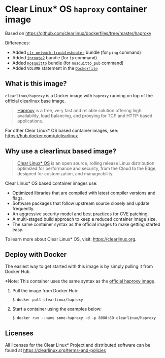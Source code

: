 # Clear Linux* OS `haproxy` container image

Based on https://github.com/clearlinux/dockerfiles/tree/master/haproxy

Differences:
- Added [`clr-network-troubleshooter`] bundle (for `ping` command)
- Added [`iproute2`] bundle (for `ip` command)
- Added [`mosquitto`] bundle (for `mosquitto_pub` command)
- Added `VOLUME` statement in the [`Dockerfile`]

## What is this image?

`clearlinux/haproxy` is a Docker image with `haproxy`
running on top of the [official clearlinux base image](https://hub.docker.com/_/clearlinux).

> [Haproxy](http://www.haproxy.org/)  is a free, very fast and reliable solution offering
> high availability, load balancing, and proxying for TCP and HTTP-based applications.

For other Clear Linux* OS
based container images, see: https://hub.docker.com/u/clearlinux

## Why use a clearlinux based image?

> [Clear Linux* OS](https://clearlinux.org/) is an open source, rolling release
> Linux distribution optimized for performance and security, from the Cloud to
> the Edge, designed for customization, and manageability.

Clear Linux* OS based container images use:
* Optimized libraries that are compiled with latest compiler versions and
  flags.
* Software packages that follow upstream source closely and update frequently.
* An aggressive security model and best practices for CVE patching.
* A multi-staged build approach to keep a reduced container image size.
* The same container syntax as the official images to make getting started
  easy.

To learn more about Clear Linux* OS, visit: https://clearlinux.org.

## Deploy with Docker
The easiest way to get started with this image is by simply pulling it from
Docker Hub.

*Note: This container uses the same syntax as the [official haproxy image](https://hub.docker.com/_/haproxy).


1. Pull the image from Docker Hub:
    ```shell
    $ docker pull clearlinux/haproxy
    ```

2. Start a container using the examples below:
    ```shell
    $ docker run --name some-haproxy -d -p 8080:80 clearlinux/haproxy
    ```

## Licenses

All licenses for the Clear Linux* Project and distributed software can be found
at https://clearlinux.org/terms-and-policies


[`Dockerfile`]: ./Dockerfile
[`clr-network-troubleshooter`]: https://clearlinux.org/software/bundle/clr-network-troubleshooter
[`iproute2`]: https://clearlinux.org/software/bundle/iproute2
[`mosquitto`]: https://clearlinux.org/software/bundle/mosquitto
